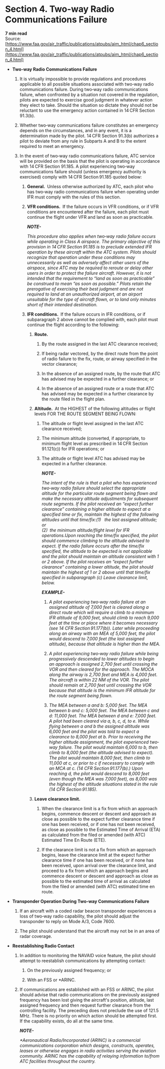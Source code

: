 # Section 4. Two-way Radio Communications Failure
**7 min read**  
Source: [https://www.faa.gov/air_traffic/publications/atpubs/aim_html/chap6_section_4.html](https://www.faa.gov/air_traffic/publications/atpubs/aim_html/chap6_section_4.html)

-   <strong>Two-way Radio Communications Failure</strong>
    
    1.  It is virtually impossible to provide regulations and procedures applicable to all possible situations associated with two‐way radio communications failure. During two‐way radio communications failure, when confronted by a situation not covered in the regulation, pilots are expected to exercise good judgment in whatever action they elect to take. Should the situation so dictate they should not be reluctant to use the emergency action contained in 14 CFR Section 91.3(b).
        
    2.  Whether two‐way communications failure constitutes an emergency depends on the circumstances, and in any event, it is a determination made by the pilot. 14 CFR Section 91.3(b) authorizes a pilot to deviate from any rule in Subparts A and B to the extent required to meet an emergency.
        
    3.  In the event of two‐way radio communications failure, ATC service will be provided on the basis that the pilot is operating in accordance with 14 CFR Section 91.185. A pilot experiencing two‐way communications failure should (unless emergency authority is exercised) comply with 14 CFR Section 91.185 quoted below:
        
        1.  <strong>General.</strong> Unless otherwise authorized by ATC, each pilot who has two‐way radio communications failure when operating under IFR must comply with the rules of this section.
            
        2.  <strong>VFR conditions.</strong> If the failure occurs in VFR conditions, or if VFR conditions are encountered after the failure, each pilot must continue the flight under VFR and land as soon as practicable.
            
            <em><strong>NOTE-</strong></em>
            
            <em>This procedure also applies when two</em><em>‐</em><em>way radio failure occurs while operating in Class A airspace. The primary objective of this provision in 14 CFR Section 91.185 is to preclude extended IFR operation by these aircraft within the ATC system. Pilots should recognize that operation under these conditions</em> <em>may</em> <em>unnecessarily as well as adversely affect other users of the airspace, since ATC may be required to reroute or delay other users in order to protect the failure aircraft. However, it is not intended that the requirement to “land as soon as practicable” be construed to mean “as soon as possible.” Pilots retain the prerogative of exercising their best judgment and are not required to land at an unauthorized airport, at an airport unsuitable for the type of aircraft flown, or to land only minutes short of their intended destination.</em>
            
        3.  <strong>IFR conditions.</strong> If the failure occurs in IFR conditions, or if subparagraph 2 above cannot be complied with, each pilot must continue the flight according to the following:
            
            1.  <strong>Route.</strong>
                
                1.  By the route assigned in the last ATC clearance received;
                    
                2.  If being radar vectored, by the direct route from the point of radio failure to the fix, route, or airway specified in the vector clearance;
                    
                3.  In the absence of an assigned route, by the route that ATC has advised may be expected in a further clearance; or
                    
                4.  In the absence of an assigned route or a route that ATC has advised may be expected in a further clearance by the route filed in the flight plan.
                    
            2.  <strong>Altitude.</strong> At the HIGHEST of the following altitudes or flight levels FOR THE ROUTE SEGMENT BEING FLOWN:
                
                1.  The altitude or flight level assigned in the last ATC clearance received;
                    
                2.  The minimum altitude (converted, if appropriate, to minimum flight level as prescribed in 14 CFR Section 91.121(c)) for IFR operations; or
                    
                3.  The altitude or flight level ATC has advised may be expected in a further clearance.
                    
                    <em><strong>NOTE-</strong></em>
                    
                    <em>The intent of the rule is that a pilot who has experienced two</em><em>‐</em><em>way radio failure should select the appropriate altitude for the particular route segment being flown and make the necessary altitude adjustments for subsequent route segments. If the pilot received an “expect further clearance” containing a higher altitude to expect at a specified time or fix, maintain the highest of the following altitudes until that time/fix</em><em>:</em><em>(1)</em>  <em>the last assigned altitude; or</em> <em>  
                    (2)</em> <em>the minimum altitude/flight level for IFR operations.</em><em>Upon reaching the time/fix specified, the pilot should commence climbing to the altitude advised to expect. If the radio failure occurs after the time/fix specified, the altitude to be expected is not applicable and the pilot should maintain an altitude consistent with</em> <em>1</em> <em>or 2 above. If the pilot receives an “expect further clearance” containing a lower altitude, the pilot should maintain the highest of 1 or 2 above until that time/fix specified in subparagraph</em> <em>(</em><em>c</em><em>)</em> <em>Leave clearance limit, below.</em>
                    
                    <em><strong>EXAMPLE-</strong></em>
                    
                    1.  <em>A pilot experiencing two</em><em>‐</em><em>way radio failure at an assigned altitude of 7,000 feet is cleared along a direct route which will require a climb to a minimum IFR altitude of 9,000 feet, should climb to reach 9,000 feet at the time or place where it becomes necessary (see 14 CFR Section 91.177(b)). Later while proceeding along an airway with an MEA of 5,000 feet, the pilot would descend to 7,000 feet (the last assigned altitude), because that altitude is higher than the MEA.</em>
                        
                    2.  <em>A pilot experiencing two</em><em>‐</em><em>way radio failure while being progressively descended to lower altitudes to begin an approach is assigned 2,700 feet until crossing the VOR and then cleared for the approach. The MOCA along the airway is 2,700 feet and MEA is 4,000 feet. The aircraft is within 22 NM of the VOR. The pilot should remain at 2,700 feet until crossing the VOR because that altitude is the minimum IFR altitude for the route segment being flown.</em>
                        
                    3.  <em>The MEA between</em> <em>a and</em> <em>b: 5,000 feet. The MEA between b and c: 5,000 feet. The MEA between c and d: 11,000 feet. The MEA between d and e: 7,000 feet. A pilot had been cleared via a, b, c, d, to e. While flying between a and b the assigned altitude was 6,000 feet and the pilot was told to expect a clearance to 8,000 feet at b. Prior to receiving the higher altitude assignment, the pilot experienced two</em><em>‐</em><em>way failure. The pilot would maintain 6,000 to b,</em> <em>then</em> <em>climb to 8,000 feet (the altitude advised to expect). The pilot would maintain 8,000 feet, then climb to 11,000 at c, or prior to c if necessary to comply with an MCA at c. (14 CFR Section 91.177(b).) Upon reaching d, the pilot would descend to 8,000 feet (even though the MEA was 7,000 feet), as 8,000 was the highest of the altitude situations stated in the rule (14 CFR Section 91.185).</em>
                        
                    
            3.  <strong>Leave clearance limit.</strong>
                
                1.  When the clearance limit is a fix from which an approach begins, commence descent or descent and approach as close as possible to the expect further clearance time if one has been received, or if one has not been received, as close as possible to the Estimated Time of Arrival (ETA) as calculated from the filed or amended (with ATC) Estimated Time En Route (ETE).
                    
                2.  If the clearance limit is not a fix from which an approach begins, leave the clearance limit at the expect further clearance time if one has been received, or if none has been received, upon arrival over the clearance limit, and proceed to a fix from which an approach begins and commence descent or descent and approach as close as possible to the estimated time of arrival as calculated from the filed or amended (with ATC) estimated time en route.
                    
-   <strong>Transponder Operation During Two</strong><strong>‐</strong><strong>way Communications Failure</strong>
    
    1.  If an aircraft with a coded radar beacon transponder experiences a loss of two‐way radio capability, the pilot should adjust the transponder to reply on Mode A/3, Code 7600.
        
    2.  The pilot should understand that the aircraft may not be in an area of radar coverage.
        
-   <strong>Reestablishing Radio Contact</strong>
    
    1.  In addition to monitoring the NAVAID voice feature, the pilot should attempt to reestablish communications by attempting contact:
        
        1.  On the previously assigned frequency; or
            
        2.  With an FSS or \*ARINC.
            
    2.  If communications are established with an FSS or ARINC, the pilot should advise that radio communications on the previously assigned frequency has been lost giving the aircraft's position, altitude, last assigned frequency and then request further clearance from the controlling facility. The preceding does not preclude the use of 121.5 MHz. There is no priority on which action should be attempted first. If the capability exists, do all at the same time.
        
        <em><strong>NOTE-</strong></em>
        
        <em>\*Aeronautical Radio/Incorporated (ARINC) is a commercial communications</em> <em>corporation which</em> <em>designs, constructs, operates, leases or otherwise engages in radio activities serving the aviation community. ARINC has the capability of relaying information to/from ATC facilities throughout the country.</em>